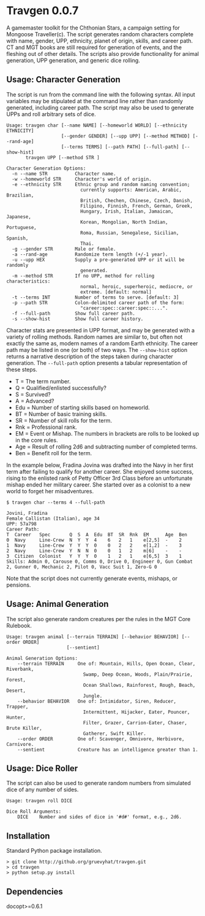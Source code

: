 Travgen 0.0.7
=============

A gamemaster toolkit for the Chthonian Stars, a campaign setting for Mongoose Traveller(c). The script generates random characters complete with name, gender, UPP, ethnicity, planet of origin, skills, and career path. CT and MGT books are still required for generation of events, and the fleshing out of other details. The scripts also provide functionality for animal generation, UPP generation, and generic dice rolling.


Usage: Character Generation
---------------------------

The script is run from the command line with the following syntax. All input variables may be stipulated at the command line rather than randomly generated, including career path. The script may also be used to generate UPPs and roll arbitrary sets of dice. 

    Usage: travgen char [--name NAME] [--homeworld WORLD] [--ethnicity ETHNICITY]
                        [--gender GENDER] [--upp UPP] [--method METHOD] [--rand-age]
                        [--terms TERMS] [--path PATH] [--full-path] [--show-hist]
           travgen UPP [--method STR ]

    Character Generation Options:
      -n --name STR          Character name.
      -w --homeworld STR     Character's world of origin.
      -e --ethnicity STR     Ethnic group and random naming convention;
                               currently supports: American, Arabic, Brazilian,
                               British, Chechen, Chinese, Czech, Danish,
                               Filipino, Finnish, French, German, Greek,
                               Hungary, Irish, Italian, Jamaican, Japanese,
                               Korean, Mongolian, North Indian, Portuguese,
                               Roma, Russian, Senegalese, Sicilian, Spanish,
                               Thai.
      -g --gender STR        Male or female.
      -a --rand-age          Randomize term length (+/-1 year).
      -u --upp HEX           Supply a pre-generated UPP or it will be randomly
                               generated.
      -m --method STR        If no UPP, method for rolling characteristics:
                               normal, heroic, superheroic, mediocre, or
                               extreme. [default: normal]
      -t --terms INT         Number of terms to serve. [default: 3]
      -p --path STR          Colon-delimited career path of the form:
                               "career:spec::career:spec::...".
      -f --full-path         Show full career path.
      -s --show-hist         Show full career history.

Character stats are presented in UPP format, and may be generated with a variety of rolling methods. Random names are similar to, but often not exactly the same as, modern names of a random Earth ethnicity. The career path may be listed in one (or both) of two ways. The `--show-hist` option returns a narrative description of the steps taken during character generation. The `--full-path` option presents a tabular representation of these steps.

* T = The term number.
* Q = Qualified/enlisted successfully?
* S = Survived?
* A = Advanced?
* Edu = Number of starting skills based on homeworld.
* BT = Number of basic training skills.
* SR = Number of skill rolls for the term.
* Rnk = Professional rank.
* EM = Event or Mishap. The numbers in brackets are rolls to be looked up in the core rules.
* Age = Result of rolling 2d6 and subtracting number of completed terms.
* Ben = Benefit roll for the term.

In the example below, Fradina Jovina was drafted into the Navy in her first term after failing to qualify for another career. She enjoyed some success, rising to the enlisted rank of Petty Officer 3rd Class before an unfortunate mishap ended her military career. She started over as a colonist to a new world to forget her misadventures.

    $ travgen char --terms 4 --full-path

    Jovini, Fradina
    Female Callistan (Italian), age 34
    UPP: 57a798
    Career Path:
    T  Career   Spec       Q  S  A  Edu  BT  SR  Rnk  EM      Age  Ben  
    0  Navy     Line-Crew  N  Y  Y  4    6   2   1    e[2,5]  -    2    
    1  Navy     Line-Crew  Y  Y  Y  0    0   2   2    e[1,2]  -    3    
    2  Navy     Line-Crew  Y  N  N  0    0   1   2    m[6]    -    -    
    3  Citizen  Colonist   Y  Y  Y  0    1   2   1    e[6,5]  3    1    
    Skills: Admin 0, Carouse 0, Comms 0, Drive 0, Engineer 0, Gun Combat 2, Gunner 0, Mechanic 2, Pilot 0, Vacc Suit 1, Zero-G 0

Note that the script does not currently generate events, mishaps, or pensions. 


Usage: Animal Generation
------------------------

The script also generate random creatures per the rules in the MGT Core Rulebook. 

    Usage: travgen animal [--terrain TERRAIN] [--behavior BEHAVIOR] [--order ORDER]
                          [--sentient]

    Animal Generation Options:
        --terrain TERRAIN     One of: Mountain, Hills, Open Ocean, Clear, Riverbank,
                                Swamp, Deep Ocean, Woods, Plain/Prairie, Forest,
                                Ocean Shallows, Rainforest, Rough, Beach, Desert,
                                Jungle.
        --behavior BEHAVIOR   One of: Intimidator, Siren, Reducer, Trapper,
                                Intermittent, Hijacker, Eater, Pouncer, Hunter,
                                Filter, Grazer, Carrion-Eater, Chaser, Brute Killer,
                                Gatherer, Swift Killer.
        --order ORDER         One of: Scavenger, Omnivore, Herbivore, Carnivore. 
        --sentient            Creature has an intelligence greater than 1.


Usage: Dice Roller
------------------

The script can also be used to generate random numbers from simulated dice of any number of sides.

    Usage: travgen roll DICE

    Dice Roll Arguments:
        DICE    Number and sides of dice in '#d#' format, e.g., 2d6.


Installation
------------

Standard Python package installation.

    > git clone http://github.org/gruevyhat/travgen.git
    > cd travgen
    > python setup.py install


Dependencies
------------

docopt>=0.6.1
